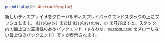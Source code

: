 ```julia
pushdisplay(d::AbstractDisplay)
```

新しいディスプレイ `d` をグローバルディスプレイバックエンドスタックの上にプッシュします。 `display(x)` または `display(mime, x)` を呼び出すと、スタック内の最上位の互換性のあるバックエンド（すなわち、[`MethodError`](@ref) をスローしない最上位のバックエンド）で `x` が表示されます。
